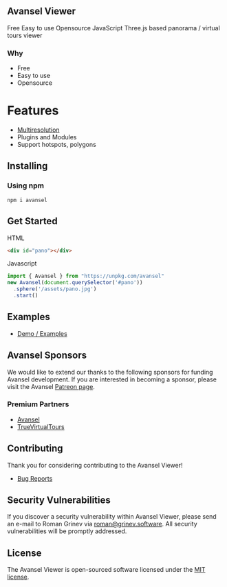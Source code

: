 ## Avansel Viewer

Free Easy to use Opensource JavaScript Three.js based panorama / virtual tours viewer

### Why

* Free
* Easy to use
* Opensource

# Features

* [Multiresolution](https://avansel.github.io/documentation/#multires)
* Plugins and Modules
* Support hotspots, polygons


## Installing
### Using npm

```
npm i avansel
```

## Get Started

HTML
```html
<div id="pano"></div>
```

Javascript
```javascript
import { Avansel } from "https://unpkg.com/avansel"
new Avansel(document.querySelector('#pano'))
  .sphere('/assets/pano.jpg')
  .start()
```
## Examples

* [Demo / Examples](https://avansel.github.io/examples/)

## Avansel Sponsors

We would like to extend our thanks to the following sponsors for funding Avansel development. If you are interested in becoming a sponsor, please visit the Avansel [Patreon page](https://www.patreon.com/grinev).

### Premium Partners

* [Avansel](https://avansel.com)
* [TrueVirtualTours](https://truevirtualtours.com)

## Contributing

Thank you for considering contributing to the Avansel Viewer! 
* [Bug Reports](https://github.com/avansel/viewer/issues)

## Security Vulnerabilities

If you discover a security vulnerability within Avansel Viewer, please send an e-mail to Roman Grinev via roman@grinev.software. All security vulnerabilities will be promptly addressed.

## License

The Avansel Viewer is open-sourced software licensed under the [MIT license](https://opensource.org/licenses/MIT).


